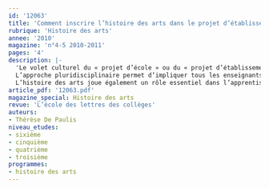 ```yaml
---
id: '12063'
title: 'Comment inscrire l’histoire des arts dans le projet d’établissement'
rubrique: 'Histoire des arts'
annee: '2010'
magazine: 'n°4-5 2010-2011'
pages: '4'
description: |-
  'Le volet culturel du « projet d’école » ou du « projet d’établissement » vise à assurer une éducation artistique de qualité à tous les élèves. Il constitue un repère important pour la cohésion des équipes, l’accueil des nouveaux professeurs, la concertation, et garantit les innovations pédagogiques que l’histoire des arts encourage en mobilisant plusieurs disciplines.
  L’approche pluridisciplinaire permet d’impliquer tous les enseignants et favorise le transfert d’une discipline à une autre. Les enseignements artistiques apportent l’éclairage indispensable de la pratique.
  L’histoire des arts joue également un rôle essentiel dans l’apprentissage de l’autonomie des élèves dans chaque cycle, en leur donnant envie d’avoir une vie culturelle personnelle.'
article_pdf: '12063.pdf'
magazine_special: Histoire des arts
revue: 'L’école des lettres des collèges'
auteurs:
- Thérèse De Paulis
niveau_etudes:
- sixième
- cinquième
- quatrième
- troisième
programmes:
- histoire des arts
---
```

